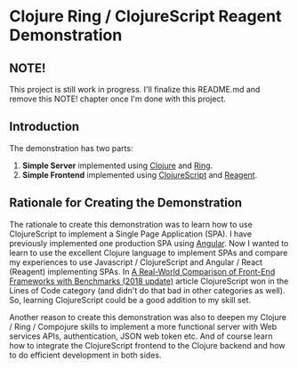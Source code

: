 # Clojure Ring / ClojureScript Reagent Demonstration


## NOTE!

This project is still work in progress. I'll finalize this README.md and remove this NOTE! chapter once I'm done with this project.

## Introduction

The demonstration has two parts:

1. **Simple Server** implemented using [Clojure](https://clojure.org/) and [Ring](https://github.com/ring-clojure).
2. **Simple Frontend** implemented using [ClojureScript](https://clojurescript.org/) and [Reagent](https://reagent-project.github.io/).

## Rationale for Creating the Demonstration

The rationale to create this demonstration was to learn how to use ClojureScript to implement a Single Page Application (SPA). I have previously implemented one production SPA using [Angular](https://angular.io/). Now I wanted to learn to use the excellent Clojure language to implement SPAs and compare my experiences to use Javascript / ClojureScript and Angular / React (Reagent) implementing SPAs. In [A Real-World Comparison of Front-End Frameworks with Benchmarks (2018 update)](https://medium.freecodecamp.org/a-real-world-comparison-of-front-end-frameworks-with-benchmarks-2018-update-e5760fb4a962) article  ClojureScript won in the Lines of Code category (and didn't do that bad in other categories as well). So, learning ClojureScript could be a good addition to my skill set. 

Another reason to create this demonstration was also to deepen my Clojure / Ring / Compojure skills to implement a more functional server with Web services APIs, authentication, JSON web token etc. And of course learn how to integrate the ClojureScript frontend to the Clojure backend and how to do efficient development in both sides.

